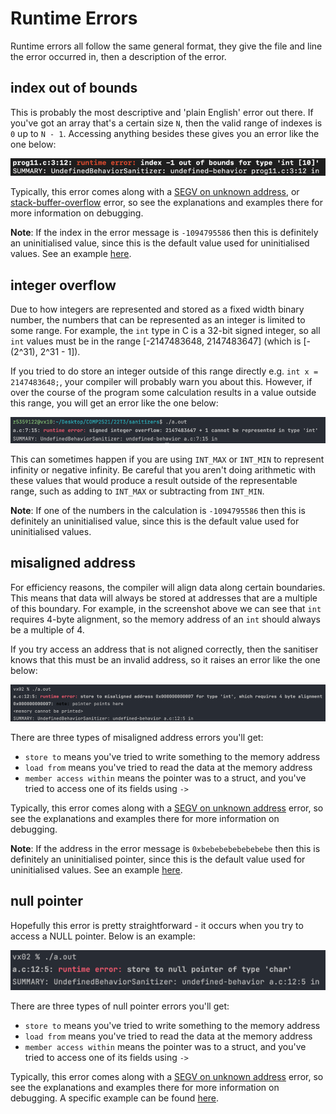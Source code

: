 # Runtime Errors

Runtime errors all follow the same general format, they give the file and line the error occurred in, then a description  of the error.

## index out of bounds
This is probably the most descriptive and 'plain English' error out there. If you've got an array that's a certain size `N`, then the valid range of indexes is `0` up to `N - 1`. Accessing anything besides these gives you an error like the one below:

![index out of bounds error](index.png)

Typically, this error comes along with a [SEGV on unknown address](../SEGV-unknown-address), or [stack-buffer-overflow](../stack-buffer-overflow) error, so see the explanations and examples there for more information on debugging.

**Note**: If the index in the error message is `-1094795586` then this is definitely an uninitialised value, since this is the default value used for uninitialised values. See an example [here](../SEGV-unknown-address/uninitialised-idx).

## integer overflow
Due to how integers are represented and stored as a fixed width binary number, the numbers that can be represented as an integer is limited to some range. For example, the `int` type in C is a 32-bit signed integer, so all `int` values must be in the range [-2147483648, 2147483647] (which is [-(2^31), 2^31 - 1]).

If you tried to do store an integer outside of this range directly e.g. `int x = 2147483648;`, your compiler will probably warn you about this. However, if over the course of the program some calculation results in a value outside this range, you will get an error like the one below:

![integer overflow error](overflow.png)

This can sometimes happen if you are using `INT_MAX` or `INT_MIN` to represent infinity or negative infinity. Be careful that you aren't doing arithmetic with these values that would produce a result outside of the representable range, such as adding to `INT_MAX` or subtracting from `INT_MIN`.

**Note**: If one of the numbers in the calculation is `-1094795586` then this is definitely an uninitialised value, since this is the default value used for uninitialised values.

## misaligned address
For efficiency reasons, the compiler will align data along certain boundaries. This means that data will always be stored at addresses that are a multiple of this boundary. For example, in the screenshot above we can see that `int` requires 4-byte alignment, so the memory address of an `int` should always be a multiple of 4.

If you try access an address that is not aligned correctly, then the sanitiser knows that this must be an invalid address, so it raises an error like the one below:

![misaligned address error](misaligned.png)

There are three types of misaligned address errors you'll get:
- `store to` means you've tried to write something to the memory address
- `load from` means you've tried to read the data at the memory address
- `member access within` means the pointer was to a struct, and you've tried to access one of its fields using `->`

Typically, this error comes along with a [SEGV on unknown address](../SEGV-unknown-address) error, so see the explanations and examples there for more information on debugging.

**Note**: If the address in the error message is `0xbebebebebebebebe` then this is definitely an uninitialised pointer, since this is the default value used for uninitialised values. See an example [here](../SEGV-unknown-address/uninitialised-ptr).

## null pointer
Hopefully this error is pretty straightforward - it occurs when you try to access a NULL pointer. Below is an example:

![null pointer error](null.png)

There are three types of null pointer errors you'll get:
- `store to` means you've tried to write something to the memory address
- `load from` means you've tried to read the data at the memory address
- `member access within` means the pointer was to a struct, and you've tried to access one of its fields using `->`

Typically, this error comes along with a [SEGV on unknown address](../SEGV-unknown-address) error, so see the explanations and examples there for more information on debugging. A specific example can be found [here](../SEGV-unknown-address/nullptr).
